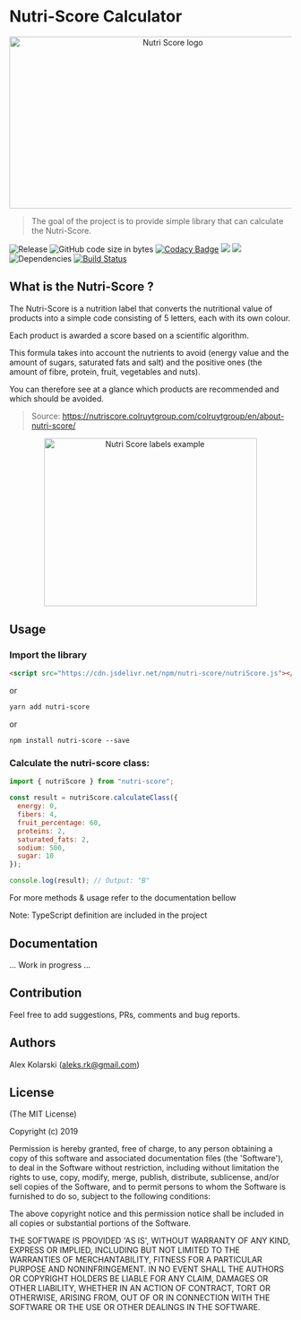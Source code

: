 # Nutri-Score Calculator

<p align="center">
  <img width="568" height="307" src="https://github.com/food-nutrients/nutri-score/raw/master/assets/images/nutri-score-logo.png" alt="Nutri Score logo">
</p>

> The goal of the project is to provide simple library that can calculate the Nutri-Score.

![Release](https://img.shields.io/github/release/food-nutrients/nutri-score.svg) ![GitHub code size in bytes](https://img.shields.io/github/languages/code-size/food-nutrients/nutri-score.svg) [![Codacy Badge](https://api.codacy.com/project/badge/Grade/1215d67606784c51be6e00b5c277c8ea)](https://www.codacy.com/app/kolarski/nutri-score?utm_source=github.com&utm_medium=referral&utm_content=food-nutrients/nutri-score&utm_campaign=Badge_Grade) <a href="https://codeclimate.com/github/food-nutrients/nutri-score/maintainability"><img src="https://api.codeclimate.com/v1/badges/9aa2c2c7ac55eea0c049/maintainability" /></a> <a href="https://codeclimate.com/github/food-nutrients/nutri-score/test_coverage"><img src="https://api.codeclimate.com/v1/badges/9aa2c2c7ac55eea0c049/test_coverage" /></a> ![Dependencies](https://img.shields.io/david/food-nutrients/nutri-score.svg) [![Build Status](https://travis-ci.org/food-nutrients/nutri-score.svg?branch=master)](https://travis-ci.org/food-nutrients/nutri-score)

## What is the Nutri-Score ?

The Nutri-Score is a nutrition label that converts the nutritional value of products into a simple code consisting of 5 letters, each with its own colour.

Each product is awarded a score based on a scientific algorithm.

This formula takes into account the nutrients to avoid (energy value and the amount of sugars, saturated fats and salt) and the positive ones (the amount of fibre, protein, fruit, vegetables and nuts).

You can therefore see at a glance which products are recommended and which should be avoided.

> Source: <https://nutriscore.colruytgroup.com/colruytgroup/en/about-nutri-score/>

<p align="center">
  <img width="380" height="300" src="https://github.com/food-nutrients/nutri-score/raw/master/assets/images/nutri-scores.png" alt="Nutri Score labels example">
</p>

## Usage

### Import the library

```html
<script src="https://cdn.jsdelivr.net/npm/nutri-score/nutriScore.js"></script>
```

or

```bash
yarn add nutri-score
```

or

```
npm install nutri-score --save
```

### Calculate the nutri-score class:

```js
import { nutriScore } from "nutri-score";

const result = nutriScore.calculateClass({
  energy: 0,
  fibers: 4,
  fruit_percentage: 60,
  proteins: 2,
  saturated_fats: 2,
  sodium: 500,
  sugar: 10
});

console.log(result); // Output: "B"
```

For more methods & usage refer to the documentation bellow

Note: TypeScript definition are included in the project

## Documentation

... Work in progress ...

## Contribution

Feel free to add suggestions, PRs, comments and bug reports.

## Authors

Alex Kolarski (aleks.rk@gmail.com)

## License

(The MIT License)

Copyright (c) 2019

Permission is hereby granted, free of charge, to any person obtaining
a copy of this software and associated documentation files (the
'Software'), to deal in the Software without restriction, including
without limitation the rights to use, copy, modify, merge, publish,
distribute, sublicense, and/or sell copies of the Software, and to
permit persons to whom the Software is furnished to do so, subject to
the following conditions:

The above copyright notice and this permission notice shall be
included in all copies or substantial portions of the Software.

THE SOFTWARE IS PROVIDED 'AS IS', WITHOUT WARRANTY OF ANY KIND,
EXPRESS OR IMPLIED, INCLUDING BUT NOT LIMITED TO THE WARRANTIES OF
MERCHANTABILITY, FITNESS FOR A PARTICULAR PURPOSE AND NONINFRINGEMENT.
IN NO EVENT SHALL THE AUTHORS OR COPYRIGHT HOLDERS BE LIABLE FOR ANY
CLAIM, DAMAGES OR OTHER LIABILITY, WHETHER IN AN ACTION OF CONTRACT,
TORT OR OTHERWISE, ARISING FROM, OUT OF OR IN CONNECTION WITH THE
SOFTWARE OR THE USE OR OTHER DEALINGS IN THE SOFTWARE.
